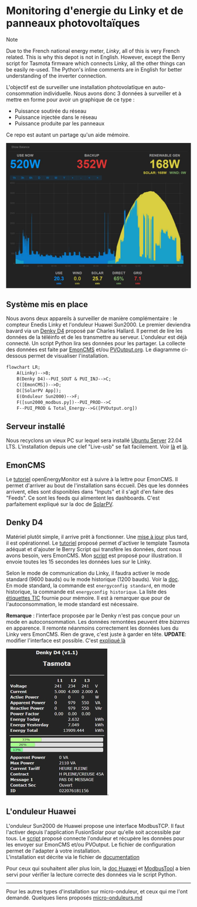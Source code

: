 # Monitoring d'energie du Linky et de panneaux photovoltaïques

> [!NOTE]
> Due to the French national energy meter, _Linky_, all of this is very French related. This is why this depot is not in English. However, except the Berry script for Tasmota firmware which connects Linky, all the other things can be easily re-used.
> The Python's inline comments are in English for better understanding of the inverter connection.
  
  
  
L'objectif est de surveiller une installation photovolatïque en auto-consommation individuelle. Nous avons donc 3 données à surveiller et à mettre en forme pour avoir un graphique de ce type :
- Puissance soutirée du réseau
- Puissance injectée dans le réseau
- Puissance produite par les panneaux

Ce repo est autant un partage qu'un aide mémoire.

![Profil Consommation](./res/Auto-conso-solaire.jpg)

## Système mis en place
Nous avons deux appareils à surveiller de manière complémentaire : le compteur Enedis Linky et l'onduleur Huawei Sun2000. Le premier deviendra bavard via un [Denky D4](https://github.com/hallard/Denky-D4) proposé par Charles Hallard. Il permet de lire les données de la téléinfo et de les transmettre au serveur. L'onduleur est déjà connecté. Un script Python lira ses données pour les partager.
La collecte des données est faite par [EmonCMS](https://github.com/emoncms/emoncms) et/ou [PVOutput.org](https://pvoutput.org). Le diagramme ci-dessous permet de visualiser l'installation.

```mermaid
flowchart LR;
    A(Linky)-->B;
    B(Denky D4)--PUI_SOUT & PUI_INJ-->C;
    C([EmonCMS])-->D;
    D([SolarPV App]);
    E(Onduleur Sun2000)-->F;
    F([sun2000_modbus.py])--PUI_PROD-->C
    F--PUI_PROD & Total_Energy-->G([PVOutput.org])
```
## Serveur installé
Nous recyclons un vieux PC sur lequel sera installé [Ubuntu Server](https://ubuntu.com/download/server) 22.04 LTS. L'installation depuis une clef "Live-usb" se fait facilement. Voir [là](https://doc.ubuntu-fr.org/live_usb) et [là](https://doc.ubuntu-fr.org/tutoriel/installation_sur_disque_usb).  

## EmonCMS
Le [tutoriel](https://github.com/openenergymonitor/EmonScripts/blob/master/docs/install.md) openEnergyMonitor est à suivre à la lettre pour EmonCMS. Il permet d'arriver au bout de l'installation sans éccueil.
Dès que les données arrivent, elles sont disponibles dans "Inputs" et il s'agit d'en faire des "Feeds". Ce sont les feeds qui alimentent les dashboards. C'est parfaitement expliqué sur la doc de [SolarPV](https://docs.openenergymonitor.org/applications/solar-pv.html#configure-feeds).

## Denky D4
Matériel plutôt simple, il arrive prêt à fonctionner. Une [mise à jour](https://github.com/hallard/Denky-D4#firmware) plus tard, il est opérationnel. Le [tutoriel](https://github.com/hallard/Denky-D4#tasmota-template) proposé permet d'activer le template Tasmota adéquat et d'ajouter le Berry Script qui transfère les données, dont nous avons besoin, vers EmonCMS. Mon [script](./src/denky) est proposé pour illustration. Il envoie toutes les 15 secondes les données lues sur le Linky.

Selon le mode de communication du Linky, il faudra activer le mode standard (9600 bauds) ou le mode historique (1200 bauds). Voir la [doc](https://tasmota.github.io/docs/Teleinfo/#configuring-teleinfo).   
En mode standard, la commande est `energyconfig standard`, en mode historique, la commande est `energyconfig historique`. La liste des [étiquettes TIC](./doc/tic_standard_histo.md) fournie pour mémoire. Il est à remarquer que pour de l'autoconsommation, le mode standard est nécessaire.

__Remarque__ : l'interface proposée par le Denky n'est pas conçue pour un mode en autoconsommation. Les données remontées peuvent être _bizarres_ en apparence. Il remonte néanmoins correctement les données lues du Linky vers EmonCMS. Rien de grave, c'est juste à garder en tête. **UPDATE**: modifier l'interface est possible. C'est [expliqué là](https://github.com/hallard/Denky-D4#custom-web-interface)

![denky d4](./res/denky.jpg "affichage pendant export").

## L'onduleur Huawei
L'onduleur Sun2000 de Huawei propose une interface ModbusTCP. Il faut l'activer depuis l'application FusionSolar pour qu'elle soit accessible par tous. 
Le [script](./src/sun2000_modbus) proposé connecte l'onduleur et récupère les données pour les envoyer sur EmonCMS et/ou PVOutput. Le fichier de configuration permet de l'adapter à votre installation.  
L'installation est décrite via le fichier de [documentation](./src/sun2000_modbus/readme.md)

Pour ceux qui souhaitent aller plus loin, la [doc Huawei](./doc/Huawei-Modbus) et [ModbusTool](https://github.com/ClassicDIY/ModbusTool) a bien servi pour vérifier la lecture correcte des données via le script Python.

---
Pour les autres types d'installation sur micro-onduleur, et ceux qui me l'ont demandé. Quelques liens proposés [micro-onduleurs.md](./doc/micro-onduleurs.md)
